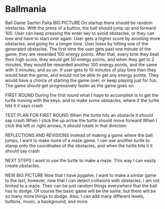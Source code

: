 # Ballmania
Ball Game Sachin Palta
BIG PICTURE
On startup there should be random obstacles. With the press of a button, the ball should jump up and forward 100. 
User can keep pressing the enter key to avoid obstacles, or they can lose and have to start over again. User gets a higher score by avoiding more obstacles, and going for a longer time. User loses by hitting one of the generated obstacles.
The first time the user gets past one minute of the game, they are rewarded 100 energy points. After that, every time they beat their high score, they would get 50 energy points, and when they get to 2 minutes, they would be rewarded another 100 energy points, and the same with 3 minutes, and so on. 
If user gets to 10 minutes of play time then they would beat the game, and would not be able to get any energy points. They would have a choice of starting the game over, or keep playing just for fun. The game should get progressively faster as the game goes on.

FIRST ROUND
During the first round what I hope to accomplish is to get the turtle moving with the keys, and to make some obstacles, where if the turtle hits it it says crash

TEST PLAN FOR FIRST ROUND
When the turtle hits an obstacle it should say crash
When I click the up arrow the turtle should move forward
When I click the left or right arrows, it should rotate in that direction


REFLECTIONS AND REVISIONS
Instead of making a game where the ball jumps, I want to make more of a maze game. I can use another turtle to stamp onto the coordinates of the obstacles, and when the turtle hits it it should say crash

NEXT STEPS
I want to use the turtle to make a maze. This way I can easily create obstacles. 

NEW BIG PICTURE
Now that I have pygame, I want to make a similar game to the last, however, now that I can detect collisions with obstacles, I am not limited to a maze. Their can be just random things everywhere that the ball has to dodge. Of course the basic game will be the same, but there will be so many more things to dodge. Also, I can add many different levels, buttons, music, a background, and more.



